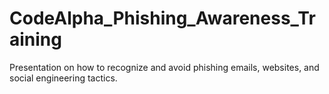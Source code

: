 # CodeAlpha_Phishing_Awareness_Training
Presentation on how to recognize and avoid phishing emails, websites, and social engineering tactics.
